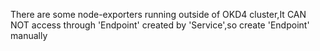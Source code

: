 There are some node-exporters running outside of OKD4 cluster,It CAN NOT access through 'Endpoint' created by 'Service',so create 'Endpoint' manually 
